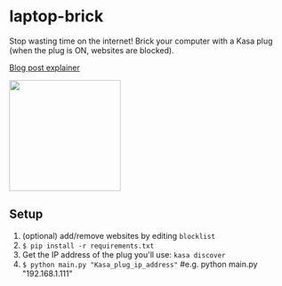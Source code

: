 # laptop-brick

Stop wasting time on the internet! Brick your computer with a Kasa plug (when the plug is ON, websites are blocked).

[Blog post explainer](https://www.neilchen.co/blog/kasa)

<img src="https://cdn.thewirecutter.com/wp-content/media/2024/08/smart-plug-2048px-2206.jpg" width="200"/>

## Setup

1. (optional) add/remove websites by editing `blocklist`
2. `$ pip install -r requirements.txt`
3. Get the IP address of the plug you'll use: `kasa discover`
4. `$ python main.py "Kasa_plug_ip_address"` #e.g. python main.py "192.168.1.111"
